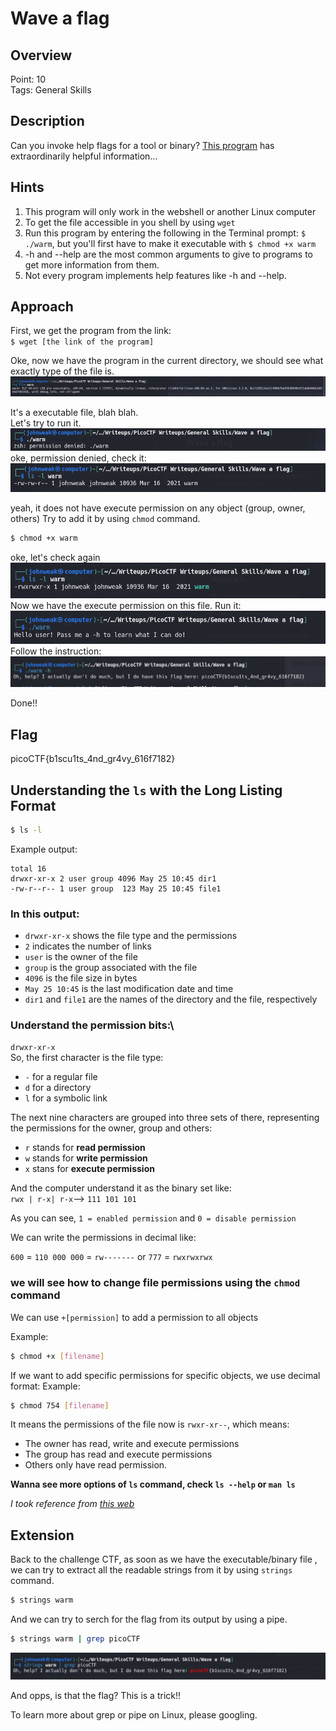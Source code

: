 # Wave a flag

## Overview
Point: 10\
Tags: General Skills
## Description
Can you invoke help flags for a tool or binary? [This program](./warm) has extraordinarily helpful information...
## Hints
1. This program will only work in the webshell or another Linux computer
2. To get the file accessible in you shell by using `wget`
3. Run this program by entering the following in the Terminal prompt: `$ ./warm`, but you'll first have to make it executable with `$ chmod +x warm`
4. -h and --help are the most common arguments to give to programs to get more information from them.
5. Not every program implements help features like -h and --help.
## Approach

First, we get the program from the link:\
`$ wget [the link of the program]`

Oke, now we have the program in the current directory, we should see what exactly type of the file is. 
![alt text](image.png)

It's a executable file, blah blah. \
Let's try to run it.
![alt text](image-1.png)
oke, permission denied, check it:
![alt text](image-2.png)

yeah, it does not have execute permission on any object (group, owner, others)
Try to add it by using `chmod` command.
```bash
$ chmod +x warm
```
oke, let's check again
![alt text](image-3.png)
Now we have the execute permission on this file. Run it:
![alt text](image-4.png)
Follow the instruction:
![alt text](image-5.png)

Done!!
## Flag

picoCTF{b1scu1ts_4nd_gr4vy_616f7182}

## Understanding the `ls` with the Long Listing Format

```bash
$ ls -l
```
Example output:

```
total 16
drwxr-xr-x 2 user group 4096 May 25 10:45 dir1
-rw-r--r-- 1 user group  123 May 25 10:45 file1
```
### In this output:
- `drwxr-xr-x` shows the file type and the permissions
- `2` indicates the number of links
- `user` is the owner of the file
- `group` is the group associated with the file
- `4096` is the file size in bytes
- `May 25 10:45` is the last modification date and time
- `dir1` and `file1` are the names of the directory and the file, respectively

### Understand the permission bits:\
`drwxr-xr-x`\
So, the first character is the file type:
- `-` for a regular file
- `d` for a directory
- `l` for a symbolic link

The next nine characters are grouped into three sets of there, representing the permissions for the owner, group and others:
- `r` stands for **read permission**
- `w` stands for **write permission**
- `x` stans for **execute permission**

And the computer understand it as the binary set like:\
`rwx | r-x| r-x`--> `111 101 101`

As you can see, `1 = enabled permission` and `0 = disable permission`

We can write the permissions in decimal like:

`600` = `110 000 000` = `rw-------` or `777` = `rwxrwxrwx`

### we will see how to change file permissions using the `chmod` command

We can use `+[permission]` to add a permission to all objects

Example:
```bash
$ chmod +x [filename]
```

If we want to add specific permissions for specific objects, we use decimal format:
Example:
```bash
$ chmod 754 [filename]
```

It means the permissions of the file now is `rwxr-xr--`, which means:
- The owner has read, write and execute permissions
- The group has read and execute permissions
- Others only have read permission.

**Wanna see more options of `ls` command, check `ls --help` or `man ls`**

*I took reference from [this web](https://linuxconfig.org/understanding-of-ls-command-with-a-long-listing-format-output-with-permission-bits)*

## Extension

Back to the challenge CTF, as soon as we have the executable/binary file , we can try to extract all the readable strings from it by using `strings` command.

```bash
$ strings warm
```

And we can try to serch for the flag from its output by using a pipe.
```bash
$ strings warm | grep picoCTF
```
![alt text](image-6.png)

And opps, is that the flag? This is a trick!!

To learn more about grep or pipe on Linux, please googling.
